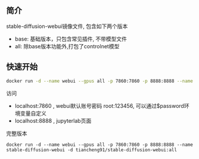 ## 简介

stable-diffusion-webui镜像文件, 包含如下两个版本
- base: 基础版本，只包含常见插件, 不带模型文件
- all:  除base版本功能外,打包了controlnet模型

## 快速开始
```bash
docker run -d --name webui --gpus all -p 7860:7860 -p 8888:8888 --name stable-diffusion-webui -d tiancheng91/stable-diffusion-webui
```

访问 
 - localhost:7860 , webui默认账号密码 root:123456, 可以通过$password环境变量自定义
 - localhost:8888 , jupyterlab页面

完整版本

```
docker run -d --name webui --gpus all -p 7860:7860 -p 8888:8888 --name stable-diffusion-webui -d tiancheng91/stable-diffusion-webui:all
```
